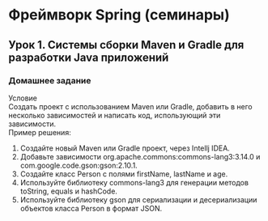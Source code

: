 # Фреймворк Spring (семинары)  
## Урок 1. Системы сборки Maven и Gradle для разработки Java приложений  
### Домашнее задание  
Условие  
Создать проект с использованием Maven или Gradle, добавить в него несколько зависимостей и написать код, использующий эти зависимости.  
Пример решения:  
1. Создайте новый Maven или Gradle проект, через Intellj IDEA.  
2. Добавьте зависимости org.apache.commons:commons-lang3:3.14.0 и com.google.code.gson:gson:2.10.1.  
3. Создайте класс Person с полями firstName, lastName и age.  
4. Используйте библиотеку commons-lang3 для генерации методов toString, equals и hashCode.  
5. Используйте библиотеку gson для сериализации и десериализации объектов класса Person в формат JSON.  